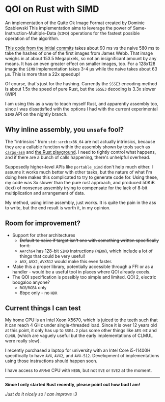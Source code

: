# QOI on Rust with SIMD

An implementation of the Quite Ok Image Format created by Dominic Szablewski
This implementation aims to leverage the power of Same-Instruction-Multiple-Data (`SIMD`) operations for the fastest possible operation of the algorithm. 

[This code from the initial commits](https://github.com/AstroFloof/qoi-rust-simd/blob/98f0fde8d2568d46a5c6a86ae144d1b07206b789/src/qoi.rs#L82-L177)
takes about 90 ms vs the naive 580 ms to take the hashes of one of the first images from James Webb. 
That image weighs in at about 153.5 Megapixels, so not an insignificant amount by any means. 
It has an even greater effect on smaller images, too. 
For a 128x128 image the `SIMD` implementation takes 3-4 µs while the naive takes about 63 µs. 
This is more than a 22x speedup! 

Of course, that's just for the hashing. 
Currently the `SSSE3` encoding method is about 1.5x the speed of pure Rust, but the `SSSE3` decoding is 3.3x slower (WIP)

I am using this as a way to teach myself Rust, and apparently assembly too, since I was dissatisfied with the options I had with the current experimental `SIMD` API on the nightly branch.

## Why inline assembly, you `unsafe` fool?

The "intrinsics" from `std::arch:x86_64` are not actually intrinsics, because they are a callable function within the assembly shown by tools such as [`cargo-asm`](https://github.com/gnzlbg/cargo-asm) and [the Rust playground](https://play.rust-lang.org). I need to tightly control what happens, and if there are a bunch of calls happening, there's unhelpful overhead.

Supposedly higher-level APIs like `portable_simd` don't help much either. 
I assume it works much better with other tasks, but the nature of what I'm doing here makes this complicated to try to generate code for. 
Using these, my code was 3x slower than the pure rust approach, and produced 50KiB (text) of nonsense assembly trying to compensate for the lack of 8-bit multiplication and arrangement of data. 

My method, using inline assembly, just works. It is quite the pain in the ass to write, but the end result is worth it, in my opinion.

## Room for improvement?

- Support for other architectures
  - ~~Default to naive if target isn't one with something written specifically for it.~~
  - `AArch64` has 128-bit `SIMD` instructions (`NEON`), which include a lot of things that could be very useful!
  - `AVX`, `AVX2`, `AVX512` would make this even faster.
- Make this a proper library, potentially accessible through a FFI or as a handler - would be a useful tool in places where QOI already excels.
- The QOI specification is possibly too simple and limited. QOI 2, electric boogaloo anyone?
  - `RGB`/`RGBA` only
  - 8bpc only - no `HDR`

## Current things I can test
My home CPU is an Intel Xeon X5670, which is juiced to the teeth such that it can reach 4 GHz under single-threaded load. 
Since it is over 12 years old at this point, it only has up to `SSE4.2` plus some other things like `AES-NI` and `CLMUL` 
(which are vaguely useful but the early implementations of CLMUL were really slow).

I recently purchased a laptop for university with an Intel Core i5-11400H specifically to have `AVX`, `AVX2`, and `AVX-512`. 
Development of implementations using those instructions should happen soon.

I have access to `ARMv8` CPU with `NEON`, but not `SVE` or `SVE2` at the moment.
  
------------------------

**Since I only started Rust recently, please point out how bad I am!**

*Just do it nicely so I can improve :3*
  

